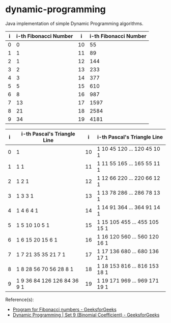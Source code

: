 # dynamic-programming
 Java implementation of simple Dynamic Programming algorithms.
 
| i | i-th Fibonacci Number | i  | i-th Fibonacci Number |
|---|-----------------------|----|-----------------------|
| 0 | 0                     | 10 | 55                    |
| 1 | 1                     | 11 | 89                    |
| 2 | 1                     | 12 | 144                   |
| 3 | 2                     | 13 | 233                   |
| 4 | 3                     | 14 | 377                   |
| 5 | 5                     | 15 | 610                   |
| 6 | 8                     | 16 | 987                   |
| 7 | 13                    | 17 | 1597                  |
| 8 | 21                    | 18 | 2584                  |
| 9 | 34                    | 19 | 4181                  |

| i | i-th Pascal's Triangle Line | i  | i-th Pascal's Triangle Line   |
|---|-----------------------------|----|-------------------------------|
| 0 | 1                           | 10 | 1 10 45 120 ... 120 45 10 1   |
| 1 | 1 1                         | 11 | 1 11 55 165 ... 165 55 11 1   |
| 2 | 1 2 1                       | 12 | 1 12 66 220 ... 220 66 12 1   |
| 3 | 1 3 3 1                     | 13 | 1 13 78 286 ... 286 78 13 1   |
| 4 | 1 4 6 4 1                   | 14 | 1 14 91 364 ... 364 91 14 1   |
| 5 | 1 5 10 10 5 1               | 15 | 1 15 105 455 ... 455 105 15 1 |
| 6 | 1 6 15 20 15 6 1            | 16 | 1 16 120 560 ... 560 120 16 1 |
| 7 | 1 7 21 35 35 21 7 1         | 17 | 1 17 136 680 ... 680 136 17 1 |
| 8 | 1 8 28 56 70 56 28 8 1      | 18 | 1 18 153 816 ... 816 153 18 1 |
| 9 | 1 9 36 84 126 126 84 36 9 1 | 19 | 1 19 171 969 ... 969 171 19 1 |

Reference(s): 
- [Program for Fibonacci numbers - GeeksforGeeks](https://www.geeksforgeeks.org/program-for-nth-fibonacci-number/)
- [Dynamic Programming | Set 9 (Binomial Coefficient) - GeeksforGeeks](https://www.geeksforgeeks.org/dynamic-programming-set-9-binomial-coefficient/)
